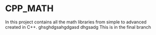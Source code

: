 # CPP_MATH
In this project contains all the math libraries from simple to advanced created in C++.
ghsghdgsahgdgasd
dhgsadg
This is in the final branch
